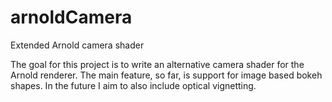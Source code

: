 # arnoldCamera
Extended Arnold camera shader

The goal for this project is to write an alternative camera shader for the Arnold renderer. The main feature, so far, is support for image based bokeh shapes. In the future I aim to also include optical vignetting.
